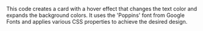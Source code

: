 This code creates a card with a hover effect that changes the text color and expands the background colors. It uses the 'Poppins' font from Google Fonts and applies various CSS properties to achieve the desired design.
